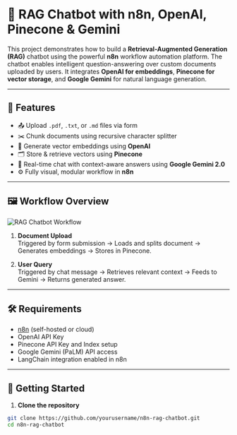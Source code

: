 # 🤖 RAG Chatbot with n8n, OpenAI, Pinecone & Gemini

This project demonstrates how to build a **Retrieval-Augmented Generation (RAG)** chatbot using the powerful **n8n** workflow automation platform. The chatbot enables intelligent question-answering over custom documents uploaded by users. It integrates **OpenAI for embeddings**, **Pinecone for vector storage**, and **Google Gemini** for natural language generation.

---

## 🔧 Features

- 📤 Upload `.pdf`, `.txt`, or `.md` files via form
- ✂️ Chunk documents using recursive character splitter
- 🧠 Generate vector embeddings using **OpenAI**
- 🗂️ Store & retrieve vectors using **Pinecone**
- 💬 Real-time chat with context-aware answers using **Google Gemini 2.0**
- ⚙️ Fully visual, modular workflow in **n8n**

---

## 🖼️ Workflow Overview

![RAG Chatbot Workflow](./assets/rag_chatbot_workflow.png)

1. **Document Upload**  
   Triggered by form submission → Loads and splits document → Generates embeddings → Stores in Pinecone.

2. **User Query**  
   Triggered by chat message → Retrieves relevant context → Feeds to Gemini → Returns generated answer.

---

## 🛠️ Requirements

- [n8n](https://n8n.io/) (self-hosted or cloud)
- OpenAI API Key
- Pinecone API Key and Index setup
- Google Gemini (PaLM) API access
- LangChain integration enabled in n8n

---

## 🚀 Getting Started

1. **Clone the repository**

```bash
git clone https://github.com/yourusername/n8n-rag-chatbot.git
cd n8n-rag-chatbot
